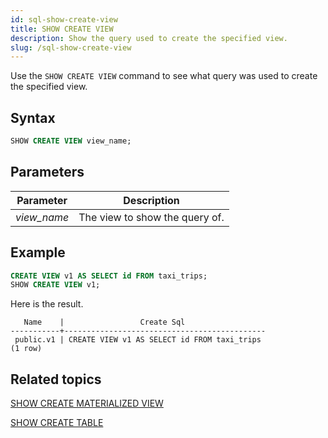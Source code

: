 ```yaml
---
id: sql-show-create-view
title: SHOW CREATE VIEW
description: Show the query used to create the specified view. 
slug: /sql-show-create-view
---
```


Use the `SHOW CREATE VIEW` command to see what query was used to create the specified view. 

## Syntax

```sql
SHOW CREATE VIEW view_name;
```

## Parameters
 |Parameter    | Description|
|---------------|------------|
|*view_name* |The view to show the query of.|

## Example

```sql
CREATE VIEW v1 AS SELECT id FROM taxi_trips;
SHOW CREATE VIEW v1;
```

Here is the result.
```
   Name    |                 Create Sql                  
-----------+---------------------------------------------
 public.v1 | CREATE VIEW v1 AS SELECT id FROM taxi_trips
(1 row)
```

## Related topics

[SHOW CREATE MATERIALIZED VIEW](sql-show-create-mv.md)

[SHOW CREATE TABLE](sql-show-create-table.md)